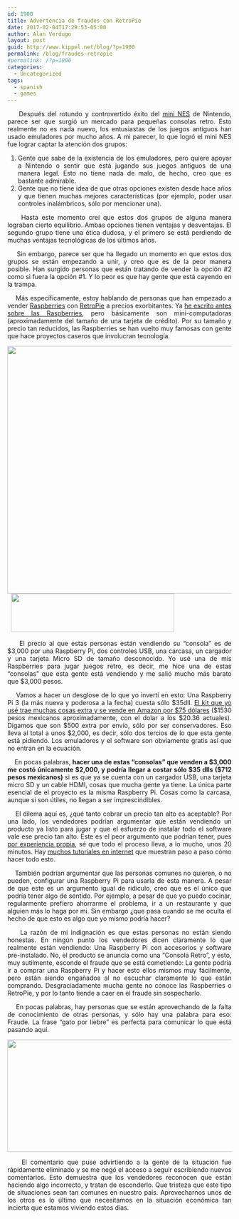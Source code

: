 ```yaml
---
id: 1900
title: Advertencia de fraudes con RetroPie
date: 2017-02-04T17:29:53-05:00
author: Alan Verdugo
layout: post
guid: http://www.kippel.net/blog/?p=1900
permalink: /blog/fraudes-retropie
#permalink: /?p=1900
categories:
  - Uncategorized
tags:
  - spanish
  - games
---
```

<p style="text-align: justify;">
      Después del rotundo y controvertido éxito del <a href="https://www.nintendo.com/nes-classic" target="_blank">mini NES</a> de Nintendo, parece ser que surgió un mercado para pequeñas consolas retro. Esto realmente no es nada nuevo, los entusiastas de los juegos antiguos han usado emuladores por mucho años. A mi parecer, lo que logró el mini NES fue lograr captar la atención dos grupos:
</p>

<ol style="text-align: justify;">
  <li style="text-align: justify;">
    Gente que sabe de la existencia de los emuladores, pero quiere apoyar a Nintendo o sentir que está jugando sus juegos antiguos de una manera legal. Esto no tiene nada de malo, de hecho, creo que es bastante admirable.
  </li>
  <li style="text-align: justify;">
    Gente que no tiene idea de que otras opciones existen desde hace años y que tienen muchas mejores características (por ejemplo, poder usar controles inalámbricos, sólo por mencionar una).
  </li>
</ol>

<p style="text-align: justify;">
      Hasta este momento creí que estos dos grupos de alguna manera lograban cierto equilibrio. Ambas opciones tienen ventajas y desventajas. El segundo grupo tiene una ética dudosa, y el primero se está perdiendo de muchas ventajas tecnológicas de los últimos años.
</p>

<p style="text-align: justify;">
      Sin embargo, parece ser que ha llegado un momento en que estos dos grupos se están empezando a unir, y creo que es de la peor manera posible. Han surgido personas que están tratando de vender la opción #2 como si fuera la opción #1. Y lo peor es que hay gente que está cayendo en la trampa.
</p>

<p style="text-align: justify;">
      Más específicamente, estoy hablando de personas que han empezado a vender <a href="https://es.wikipedia.org/wiki/Raspberry_Pi" target="_blank">Raspberries</a> con <a href="https://github.com/retropie/RetroPie-Setup/wiki" target="_blank">RetroPie</a> a precios exorbitantes. Ya <a href="http://www.kippel.net/blog/?p=1094" target="_blank">he escrito antes sobre las Raspberries</a>, pero básicamente son mini-computadoras (aproximadamente del tamaño de una tarjeta de crédito). Por su tamaño y precio tan reducidos, las Raspberries se han vuelto muy famosas con gente que hace proyectos caseros que involucran tecnología.
</p>

<p style="text-align: justify;">
  <img class="aligncenter size-full wp-image-1901" src="https://github.com/alanverdugo/alanverdugo.github.io/tree/master/wp-content/uploads/2017/02/1.png" alt="" width="514" height="555" />  <img class="aligncenter wp-image-1902 size-full" src="https://github.com/alanverdugo/alanverdugo.github.io/tree/master/wp-content/uploads/2017/02/2.png" width="367" height="86" />
</p>

<p style="text-align: justify;">
      El precio al que estas personas están vendiendo su &#8220;consola&#8221; es de $3,000 por una Raspberry Pi, dos controles USB, una carcasa, un cargador y una tarjeta Micro SD de tamaño desconocido. Yo usé una de mis Raspberries para jugar juegos retro, es decir, me hice una de estas &#8220;consolas&#8221; que esta gente está vendiendo y me salió mucho más barato que $3,000 pesos.
</p>

<p style="text-align: justify;">
      Vamos a hacer un desglose de lo que yo invertí en esto: Una Raspberry Pi 3 (la más nueva y poderosa a la fecha) cuesta sólo $35dll. <a href="https://www.amazon.com/CanaKit-Raspberry-Complete-Starter-Kit/dp/B01C6Q2GSY/ref=sr_1_2?s=pc&ie=UTF8&qid=1486245152&sr=1-2&keywords=raspberry+pi" target="_blank">El kit que yo usé trae muchas cosas extra y se vende en Amazon por $75 dólares</a> ($1530 pesos mexicanos aproximadamente, con el dolar a los $20.36 actuales). Digamos que son $500 extra por envío, sólo por ser conservadores. Eso lleva al total a unos $2,000, es decir, sólo dos tercios de lo que esta gente está pidiendo. Los emuladores y el software son obviamente gratis así que no entran en la ecuación.
</p>

<p style="text-align: justify;">
      En pocas palabras, <strong>hacer una de estas &#8220;consolas&#8221; que venden a $3,000 me costó únicamente $2,000, y podría llegar a costar sólo $35 dlls ($712 pesos mexicanos)</strong> si es que ya se cuenta con un cargador USB, una tarjeta micro SD y un cable HDMI, cosas que mucha gente ya tiene. La única parte esencial de el proyecto es la misma Raspberry Pi. Cosas como la carcasa, aunque si son útiles, no llegan a ser imprescindibles.
</p>

<p style="text-align: justify;">
      El dilema aquí es, ¿qué tanto cobrar un precio tan alto es aceptable? Por una lado, los vendedores podrían argumentar que están vendiendo un producto ya listo para jugar y que el esfuerzo de instalar todo el software vale ese precio tan alto. Este es el peor argumento que podrían tener, pues <a href="http://www.kippel.net/blog/?p=1094" target="_blank">por experiencia propia</a>, sé que todo el proceso lleva, a lo mucho, unos 20 minutos. Hay <a href="https://www.youtube.com/watch?v=tSgUfd2ljQM" target="_blank">muchos tutoriales en internet</a> que muestran paso a paso cómo hacer todo esto.
</p>

<p style="text-align: justify;">
      También podrían argumentar que las personas comunes no quieren, o no pueden, configurar una Raspberry Pi para usarla de esta manera. A pesar de que este es un argumento igual de ridículo, creo que es el único que podría tener algo de sentido. Por ejemplo, a pesar de que yo puedo cocinar, regularmente prefiero ahorrarme el problema, ir a un restaurante y que alguien más lo haga por mi. Sin embargo ¿que pasa cuando se me oculta el hecho de que esto es algo que yo mismo podría hacer?
</p>

<p style="text-align: justify;">
      La razón de mi indignación es que estas personas no están siendo honestas. En ningún punto los vendedores dicen claramente lo que realmente están vendiendo: Una Raspberry Pi con accesorios y software pre-instalado. No, el producto se anuncia como una &#8220;Consola Retro&#8221;, y esto, muy sutilmente, esconde el fraude que se está cometiendo: La gente podría ir a comprar una Raspberry Pi y hacer esto ellos mismos muy fácilmente, pero están siendo engañados al no escuchar claramente lo que están comprando. Desgraciadamente mucha gente no conoce las Raspberries o RetroPie, y por lo tanto tiende a caer en el fraude sin sospecharlo.
</p>

<p style="text-align: justify;">
      En pocas palabras, hay personas que se están aprovechando de la falta de conocimiento de otras personas, y sólo hay una palabra para eso: Fraude. La frase &#8220;gato por liebre&#8221; es perfecta para comunicar lo que está pasando aquí.
</p>

<p style="text-align: justify;">
  <img class="aligncenter wp-image-1903 size-full" src="https://github.com/alanverdugo/alanverdugo.github.io/tree/master/wp-content/uploads/2017/02/3.png" width="913" height="252" />
</p>

<p style="text-align: justify;">
      El comentario que puse advirtiendo a la gente de la situación fue rápidamente eliminado y se me negó el acceso a seguir escribiendo nuevos comentarios. Esto demuestra que los vendedores reconocen que están haciendo algo incorrecto, y tratan de esconderlo. Que tristeza que este tipo de situaciones sean tan comunes en nuestro país. Aprovecharnos unos de los otros es lo último que necesitamos en la situación económica tan incierta que estamos viviendo estos días.
</p>